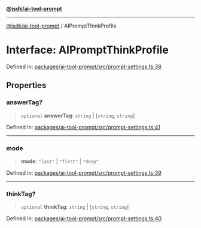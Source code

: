 [**@isdk/ai-tool-prompt**](../README.md)

***

[@isdk/ai-tool-prompt](../globals.md) / AIPromptThinkProfile

# Interface: AIPromptThinkProfile

Defined in: [packages/ai-tool-prompt/src/prompt-settings.ts:38](https://github.com/isdk/ai-tool-prompt.js/blob/3d678772f316709a988562abb5bf3336d18a36eb/src/prompt-settings.ts#L38)

## Properties

### answerTag?

> `optional` **answerTag**: `string` \| \[`string`, `string`\]

Defined in: [packages/ai-tool-prompt/src/prompt-settings.ts:41](https://github.com/isdk/ai-tool-prompt.js/blob/3d678772f316709a988562abb5bf3336d18a36eb/src/prompt-settings.ts#L41)

***

### mode

> **mode**: `"last"` \| `"first"` \| `"deep"`

Defined in: [packages/ai-tool-prompt/src/prompt-settings.ts:39](https://github.com/isdk/ai-tool-prompt.js/blob/3d678772f316709a988562abb5bf3336d18a36eb/src/prompt-settings.ts#L39)

***

### thinkTag?

> `optional` **thinkTag**: `string` \| \[`string`, `string`\]

Defined in: [packages/ai-tool-prompt/src/prompt-settings.ts:40](https://github.com/isdk/ai-tool-prompt.js/blob/3d678772f316709a988562abb5bf3336d18a36eb/src/prompt-settings.ts#L40)
